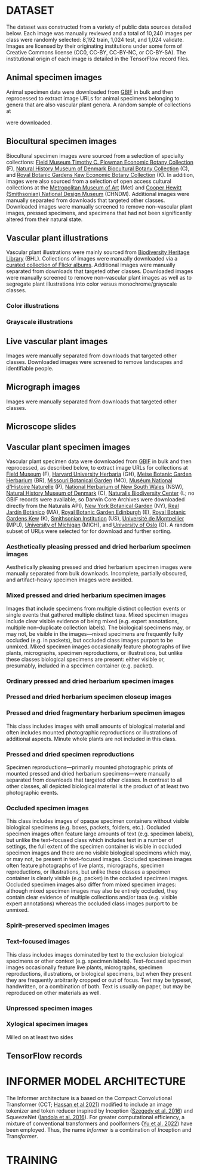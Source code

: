 # DATASET

The dataset was constructed from a variety of public data sources detailed below. Each image was manually reviewed and a total of 10,240 images per class were randomly selected: 8,192 train, 1,024 test, and 1,024 validate. Images are licensed by their originating institutions under some form of Creative Commons license (CC0, CC-BY, CC-BY-NC, or CC-BY-SA). The institutional origin of each image is detailed in the TensorFlow record files.


## Animal specimen images

Animal specimen data were downloaded from [GBIF](https://www.gbif.org/) in bulk and then reprocessed to extract image URLs for animal specimens belonging to genera that are also vascular plant genera. A random sample of collections at 
<!-- places -->
were downloaded.

<!-- sample images -->


## Biocultural specimen images

Biocultural specimen images were sourced from a selection of specialty collections: 
[Field Museum Timothy C. Plowman Economic Botany Collection](https://www.fieldmuseum.org/node/5211) (F),
[Natural History Museum of Denmark Biocultural Botany Collection](https://www.gbif.org/dataset/acf5050c-3a41-4345-a660-652cb9462379) (C), 
and [Royal Botanic Gardens Kew Economic Botany Collection](https://www.gbif.org/dataset/1d31211e-350e-492a-a597-34d24bbc1769) (K). 
In addition, images were also sourced from a selection of open access cultural collections at the 
[Metropolitan Museum of Art](https://github.com/metmuseum/openaccess) (Met) 
and [Cooper Hewitt (Smithsonian) National Design Museum](https://registry.opendata.aws/smithsonian-open-access/) (CHNDM). 
Additional images were manually separated from downloads that targeted other classes. 
Downloaded images were manually screened to remove non–vascular plant images, pressed specimens, and specimens that had not been significantly altered from their natural state.

<!-- sample images -->


## Vascular plant illustrations

Vascular plant illustrations were mainly sourced from [Biodiversity Heritage Library](https://www.biodiversitylibrary.org/) (BHL). Collections of images were manually downloaded via a [curated collection of Flickr albums](https://www.flickr.com/photos/biodivlibrary/albums). Additional images were manually separated from downloads that targeted other classes. Downloaded images were manually screened to remove non–vascular plant images as well as to segregate plant illustrations into color versus monochrome/grayscale classes. 

### Color illustrations

<!-- sample images -->

### Grayscale illustrations

<!-- sample images -->


## Live vascular plant images

Images were manually separated from downloads that targeted other classes. Downloaded images were screened to remove landscapes and identifiable people.

<!-- sample images -->


## Micrograph images

Images were manually separated from downloads that targeted other classes.

<!-- sample images -->

## Microscope slides 



<!-- sample images -->


## Vascular plant specimen images

Vascular plant specimen data were downloaded from [GBIF](https://www.gbif.org/) in bulk and then reprocessed, as described below, to extract image URLs for collections at 
[Field Museum](https://collections-botany.fieldmuseum.org/) (F), 
[Harvard University Herbaria](https://huh.harvard.edu/) (GH),
[Meise Botanic Garden Herbarium](https://www.botanicalcollections.be) (BR), 
[Missouri Botanical Garden](https://www.missouribotanicalgarden.org/plant-science/plant-science/resources/herbarium) (MO), 
[Muséum National d'Histoire Naturelle](https://science.mnhn.fr/institution/mnhn/collection/p/item/search/form) (P),
[National Herbarium of New South Wales](https://www.rbgsyd.nsw.gov.au/science/national-herbarium-of-new-south-wales) (NSW),
[Natural History Museum of Denmark](https://samlinger.snm.ku.dk/en/dry-and-wet-collections/botany/) (C),
[Naturalis Biodiversity Center](https://www.naturalis.nl/collectie) (L; no GBIF records were available, so Darwin Core Archives were downloaded directly from the Naturalis API), 
[New York Botanical Garden](http://sweetgum.nybg.org/science/vh/) (NY), 
[Real Jardín Botánico](https://rjb.csic.es/rjb-colecciones/herbario-ma/) (MA),
[Royal Botanic Garden Edinburgh](https://www.rbge.org.uk/science-and-conservation/herbarium/) (E),
[Royal Botanic Gardens Kew](https://www.kew.org/science/collections-and-resources/collections/herbarium) (K), 
[Smithsonian Institution](https://naturalhistory.si.edu/research/botany) (US),
[Université de Montpellier](https://collections.umontpellier.fr/collections/botanique/herbier-mpu) (MPU),
[University of Michigan](https://lsa.umich.edu/herbarium/) (MICH),
and [University of Oslo](https://www.nhm.uio.no/samlinger/botanikk/index.html) (O). A random subset of URLs were selected for for download and further sorting.

### Aesthetically pleasing pressed and dried herbarium specimen images

Aesthetically pleasing pressed and dried herbarium specimen images were manually separated from bulk downloads. Incomplete, partially obscured, and artifact–heavy specimen images were avoided.

<!-- sample images -->

### Mixed pressed and dried herbarium specimen images

Images that include specimens from multiple distinct collection events or single events that gathered multiple distinct taxa. Mixed specimen images include clear visible evidence of being mixed (e.g. expert annotations, multiple non–duplicate collection labels). The biological specimens may, or may not, be visible in the images—mixed specimens are frequently fully occluded (e.g. in packets), but occluded class images purport to be unmixed. Mixed specimen images occasionally feature photographs of live plants, micrographs, specimen reproductions, or illustrations, but unlike these classes biological specimens are present: either visible or, presumably, included in a specimen container (e.g. packet). 

<!-- sample images -->

### Ordinary pressed and dried herbarium specimen images

<!-- sample images -->

### Pressed and dried herbarium specimen closeup images

<!-- sample images -->

### Pressed and dried fragmentary herbarium specimen images

This class includes images with small amounts of biological material and often includes mounted photographic reproductions or illustrations of additional aspects. Minute whole plants are not included in this class.

<!-- sample images -->

### Pressed and dried specimen reproductions

Specimen reproductions—primarily mounted photographic prints of mounted pressed and dried herbarium specimens—were manually separated from downloads that targeted other classes. In contrast to all other classes, all depicted biological material is the product of at least two photographic events.

<!-- sample images -->

### Occluded specimen images

This class includes images of opaque specimen containers without visible biological specimens (e.g. boxes, packets, folders, etc.). Occluded specimen images often feature large amounts of text (e.g. specimen labels), but unlike the text–focused class which includes text in a number of settings, the full extent of the specimen container is visible in occluded specimen images and there are no visible biological specimens which may, or may not, be present in text–focused images. Occluded specimen images often feature photographs of live plants, micrographs, specimen reproductions, or illustrations, but unlike these classes a specimen container is clearly visible (e.g. packet) in the occluded specimen images. Occluded specimen images also differ from mixed specimen images: although mixed specimen images may also be entirely occluded, they contain clear evidence of multiple collections and/or taxa (e.g. visible expert annotations) whereas the occluded class images purport to be unmixed.  

<!-- sample images -->

### Spirit–preserved specimen images

<!-- sample images -->

### Text–focused images

This class includes images dominated by text to the exclusion biological specimens or other context (e.g. specimen labels). Text–focused specimen images occasionally feature live plants, micrographs, specimen reproductions, illustrations, or biological specimens, but when they present they are frequently arbitrarily cropped or out of focus. Text may be typeset, handwritten, or a combination of both. Text is usually on paper, but may be reproduced on other materials as well.

<!-- sample images -->

### Unpressed specimen images

<!-- sample images -->

### Xylogical specimen images

Milled on at least two sides

<!-- sample images -->


## TensorFlow records

<!-- field structure -->

<!-- table of classes (id number) and image sources (id number) -->



# INFORMER MODEL ARCHITECTURE

The Informer architecture is a based on the Compact Convolutional Transformer (CCT; [Hassan et al 2021](https://arxiv.org/abs/2104.05704)) modified to include an image tokenizer and token reducer inspired by Inception ([Szegedy et al. 2016](https://arxiv.org/abs/1602.07261v2)) and SqueezeNet ([Iandola et al. 2016](https://arxiv.org/abs/1602.07360)). For greater computational efficiency, a mixture of conventional transformers and poolformers ([Yu et al. 2022](https://arxiv.org/abs/2111.11418)) have been employed. Thus, the name *Informer* is a combination of *In*ception and Trans*former*.



# TRAINING